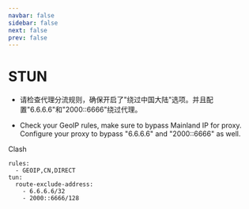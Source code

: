 ```yaml
---
navbar: false
sidebar: false
next: false
prev: false
---
```

# STUN

- 请检查代理分流规则，确保开启了"绕过中国大陆"选项。并且配置"6.6.6.6"和"2000::6666"绕过代理。
 
- Check your GeoIP rules, make sure to bypass Mainland IP for proxy. Configure your proxy to bypass "6.6.6.6" and "2000::6666" as well.

Clash

```
rules:
  - GEOIP,CN,DIRECT
tun:
  route-exclude-address:
    - 6.6.6.6/32
    - 2000::6666/128
```
